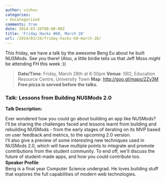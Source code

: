 ```yaml
---
author: vishnu
categories:
- Uncategorized
comments: true
date: 2014-03-26T00:00:00Z
title: 'Friday Hacks #68, March 28'
url: /2014/03/26/friday-hacks-68-march-28/
---
```


This friday, we have a talk by the awesome Beng Eu about he built NUSMods. See you there! (Also, a little birdie tells us that Jeff Moss <em>might</em> be attending FH this week :))
<blockquote><strong>Date/Time</strong>: Friday, March 28th at 6:30pm
<strong>Venue</strong>: SR2, Education Resource Centre, University Town
<strong>Map</strong>: <a href="http://goo.gl/maps/2Zy3M">http://goo.gl/maps/2Zy3M</a>
<strong>Free pizza is served before the talks.</strong></blockquote>
<h3>Talk: Lessons from Building NUSMods 2.0</h3>
<strong>Talk Description:</strong>
<div>

<strong style="line-height: 1.5em;"></strong>
<div>
<div>Ever wondered how you could go about building an app like NUSMods?</div>
</div>
<strong style="line-height: 1.5em;"></strong>
<div>I’ll be sharing the challenges faced and lessons learnt from building and rebuilding NUSMods - from the early stages of iterating on its MVP based on user feedback and metrics, to the upcoming 2.0 version.</div>
<strong style="line-height: 1.5em;"></strong>
<div>I’ll also give a preview of some interesting new techniques used in NUSMods 2.0, which will have multiple points to integrate and promote contributions from the student community. To end off, we'll discuss the future of student-made apps, and how you could contribute too.</div>
<strong style="line-height: 1.5em;">Speaker Profile</strong>

</div>
<div>
<div>Beng is a final year Computer Science undergrad. He loves building stuff that explores the full capabilities of modern web technologies.</div>
</div>

